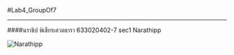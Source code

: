 #Lab4_GroupOf7
___
####นราธิป พิเชียรเศวตธารา 633020402-7 sec1 Narathipp

![Narathipp](https://avatars.githubusercontent.com/u/121147635?s=400&u=c9fa134d8e1b96ac5c8f7059fc400ca4e929199b&v=4)
